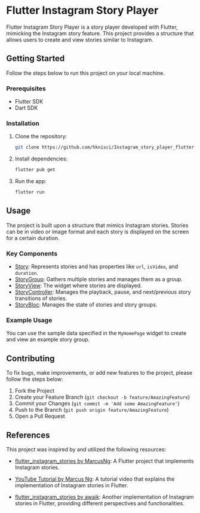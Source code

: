 # Flutter Instagram Story Player

Flutter Instagram Story Player is a story player developed with Flutter, mimicking the Instagram story feature. This project provides a structure that allows users to create and view stories similar to Instagram.

## Getting Started

Follow the steps below to run this project on your local machine.

### Prerequisites

- Flutter SDK
- Dart SDK

### Installation

1. Clone the repository:
   ```sh
   git clone https://github.com/hknisci/Instagram_story_player_flutter.git
   ```
2. Install dependencies:
   ```sh
   flutter pub get
   ```
3. Run the app:
   ```sh
   flutter run
   ```
   
## Usage

The project is built upon a structure that mimics Instagram stories. Stories can be in video or image format and each story is displayed on the screen for a certain duration.

### Key Components

- [Story](https://github.com/hknisci/Instagram_story_player_flutter/blob/main/lib/models/story.dart): Represents stories and has properties like `url`, `isVideo`, and `duration`.
- [StoryGroup](https://github.com/hknisci/Instagram_story_player_flutter/blob/main/lib/models/story_group.dart): Gathers multiple stories and manages them as a group.
- [StoryView](https://github.com/hknisci/Instagram_story_player_flutter/blob/main/lib/views/story_view.dart): The widget where stories are displayed.
- [StoryController](https://github.com/hknisci/Instagram_story_player_flutter/blob/main/lib/utils/story_controller.dart): Manages the playback, pause, and next/previous story transitions of stories.
- [StoryBloc](https://github.com/hknisci/Instagram_story_player_flutter/blob/main/lib/blocks/story_bloc.dart): Manages the state of stories and story groups.

### Example Usage

You can use the sample data specified in the `MyHomePage` widget to create and view an example story group.

## Contributing

To fix bugs, make improvements, or add new features to the project, please follow the steps below:

1. Fork the Project
2. Create your Feature Branch (`git checkout -b feature/AmazingFeature`)
3. Commit your Changes (`git commit -m 'Add some AmazingFeature'`)
4. Push to the Branch (`git push origin feature/AmazingFeature`)
5. Open a Pull Request

## References

This project was inspired by and utilized the following resources:

- [flutter_instagram_stories by MarcusNg](https://github.com/MarcusNg/flutter_instagram_stories/tree/master): A Flutter project that implements Instagram stories.
  
- [YouTube Tutorial by Marcus Ng](https://www.youtube.com/watch?v=ilX5hnH8XoI): A tutorial video that explains the implementation of Instagram stories in Flutter.

- [flutter_instagram_stories by awaik](https://github.com/awaik/flutter_instagram_stories/tree/master): Another implementation of Instagram stories in Flutter, providing different perspectives and functionalities.
